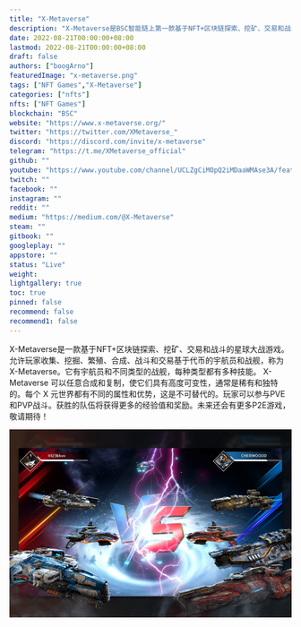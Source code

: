 ```yaml
---
title: "X-Metaverse"
description: "X-Metaverse是BSC智能链上第一款基于NFT+区块链探索、挖矿、交易和战斗的3D星球大战游戏。"
date: 2022-08-21T00:00:00+08:00
lastmod: 2022-08-21T00:00:00+08:00
draft: false
authors: ["boogArno"]
featuredImage: "x-metaverse.png"
tags: ["NFT Games","X-Metaverse"]
categories: ["nfts"]
nfts: ["NFT Games"]
blockchain: "BSC"
website: "https://www.x-metaverse.org/"
twitter: "https://twitter.com/XMetaverse_"
discord: "https://discord.com/invite/x-metaverse"
telegram: "https://t.me/XMetaverse_official"
github: ""
youtube: "https://www.youtube.com/channel/UCLZgCiMOpQ2iMDaaWMAse3A/featured"
twitch: ""
facebook: ""
instagram: ""
reddit: ""
medium: "https://medium.com/@X-Metaverse"
steam: ""
gitbook: ""
googleplay: ""
appstore: ""
status: "Live"
weight: 
lightgallery: true
toc: true
pinned: false
recommend: false
recommend1: false
---
```

X-Metaverse是一款基于NFT+区块链探索、挖矿、交易和战斗的星球大战游戏。允许玩家收集、挖掘、繁殖、合成、战斗和交易基于代币的宇航员和战舰，称为 X-Metaverse。它有宇航员和不同类型的战舰，每种类型都有多种技能。 X-Metaverse 可以任意合成和复制，使它们具有高度可变性，通常是稀有和独特的。每个 X 元世界都有不同的属性和优势，这是不可替代的。玩家可以参与PVE和PVP战斗。获胜的队伍将获得更多的经验值和奖励。未来还会有更多P2E游戏，敬请期待！

![xmetaverse-dapp-games-bsc-image1_165cecbc27555a0db9f1702cfd038af7](xmetaverse-dapp-games-bsc-image1_165cecbc27555a0db9f1702cfd038af7.png)

